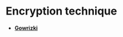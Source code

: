 Encryption technique
============================================

* **[Gowrizki](https://github.com/gowrizki)**